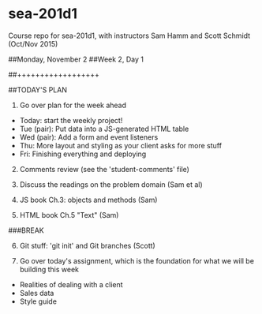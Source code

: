 # sea-201d1
Course repo for sea-201d1, with instructors Sam Hamm and Scott Schmidt (Oct/Nov 2015)


##Monday, November 2
##Week 2, Day 1

##++++++++++++++++++

##TODAY'S PLAN

1. Go over plan for the week ahead
  * Today: start the weekly project!
  * Tue (pair): Put data into a JS-generated HTML table
  * Wed (pair): Add a form and event listeners
  * Thu: More layout and styling as your client asks for more stuff
  * Fri: Finishing everything and deploying

2. Comments review (see the 'student-comments' file)

3. Discuss the readings on the problem domain (Sam et al)

4. JS book Ch.3: objects and methods (Sam)

5. HTML book Ch.5 "Text" (Sam)

###BREAK

6. Git stuff: 'git init' and Git branches (Scott)

7. Go over today's assignment, which is the foundation for what we will be building this week
  * Realities of dealing with a client
  * Sales data
  * Style guide
